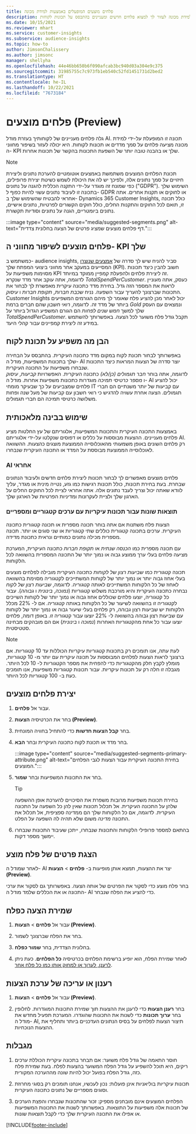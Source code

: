 ```yaml
---
title: פלחים מוצעים המופעלים באמצעות למידת מכונה
description: הנח ללמידת מכונה לעזור לך למצוא פלחים חדשים ומעניינים בהתבסס על תכונות לקוחות.
ms.date: 10/15/2021
ms.reviewer: mhart
ms.service: customer-insights
ms.subservice: audience-insights
ms.topic: how-to
author: JimsonChalissery
ms.author: jimsonc
manager: shellyha
ms.openlocfilehash: 44e46bb650b6f090afcab3bc940d03a304e9c375
ms.sourcegitcommit: 31985755c7c973fb1eb540c52fd1451731d2bed2
ms.translationtype: HT
ms.contentlocale: he-IL
ms.lasthandoff: 10/22/2021
ms.locfileid: "7673184"
---
```

# <a name="suggested-segments-preview"></a>פלחים מוצעים (Preview)

גלה פלחים מעניינים של לקוחותיך בעזרת מודל AI. תכונה זו המופעלת על-ידי למידת מכונה מציעה פלחים על סמך מדדים או תכונות לקוחות. היא יכולה לעזור בשיפור מחווני ה- KPI שלך או בהבנה טובה יותר של השפעת התכונות בהקשר של תכונות אחרות. 

> [!NOTE]
> תכונת הפלחים המוצעים משתמשת באמצעים אוטומטיים להערכת נתונים וליצירת חיזויים על סמך נתונים אלה, ולפיכך יש לה את היכולת לשמש כשיטת יצירת פרופילים, כפי שמונח זה מוגדר על-ידי התקנה הכללית להגנה על נתונים ("GDPR"). השימוש שלך בתכונה זו לעיבוד נתונים עשוי להיות כפוף ל- GDPR או לחוקים או תקנות אחרים. אתה אחראי להבטיח שהשימוש שלך ב- Dynamics 365 Customer Insights, כולל תכונה זו, תואם לכל החוקים והתקנות החלים, כולל חוקים הקשורים לפרטיות, נתונים אישיים, נתונים ביומטריים, הגנה על נתונים וסודיות תקשורת.

:::image type="content" source="media/suggested-segments.png" alt-text="דף פלחים מוצעים שמציג פרטים של הצעה בחלונית צדדית.":::

## <a name="suggested-segments-to-improve-your-kpis"></a>פלחים מוצעים לשיפור מחווני ה- KPI שלך

כמשתמש ב- audience insights, סביר להניח שיש לך סדרה של [אמצעים שנוצרו](measures.md) המסייעים במעקב אחר מחווני ביצועי המפתח שלך (KPI). חשוב להבין כיצד תכונות מסוימות משפיעות על KPI זה ליצירת פלחים ולהפעלת קמפיין ממוקד במיוחד.   
לדוגמה, אתה עוקב אחר מדד שנקרא *TotalSpendPerCustomer*. כעסק, אתה מעוניין לראות את המספר הזה גדל. בחירת מדד כתכונה עיקרית מאפשרת לך לבחור את התכונות שברצונך להעריך עבור השפעה. נניח *שכבת חברות*, *תקופת חברות* ו *עיסוק*. Customer Insights יכול לאחר מכן להציע פלח שאומר לך מיהם הגורמים המשפיעים ביותר של מדד זה. לדוגמה, *רואי חשבון* שהם חברים ברמת *Gold* ונמצאים עם העסק שלך למשך *חמש שנים לפחות* הם הגורם המשפיע הגדול ביותר על *TotalSpendPerCustomer*. תקבל גודל פלח משוער לכל הצעה. באפשרותך להשתמש במידע זה ליצירת קמפיינים עבור קהלי היעד.

## <a name="understand-what-influences-a-customer-attribute"></a>הבן מה משפיע על תכונת לקוח

באפשרותך לבחור תכונת לקוח במקום מדד כתכונה העיקרית. בהתבסס על הבחירה שלך בתכונות המשפיעות, מודל ה- AI יוצר סדרה של הצעות המראות כיצד התכונות שנבחרו משפיעות על התכונה העיקרית.   
לדוגמה, אתה בוחר *חבר תגמולים (כן/לא)* כתכונה העיקרית. האפשרויות *קביעות*, *עיסוק* ו *מספר כרטיסי תמיכה* מוגדרות כתכונות משפיעות אחרות. מודל ה- AI יכול להציע פלחים שמצביעים על כך שבעיקר מומחי IT עם קביעות של יותר משנתיים הם חברי תגמולים. הצעה אחרת עשויה להדגיש כי רואי חשבון עם קביעות של מעל שנה ופחות משלושה כרטיסי תמיכה הם חברי תגמולים. 

## <a name="artificial-intelligence-usage"></a>שימוש בבינה מלאכותית

באמצעות התכונה העיקרית והתכונות המשפיעות, אלגוריתם של עץ החלטות מציע פלחים מעניינים. ההצעות מבוססות על כללים או דפוסים שנקלטו על-ידי אלגוריתם AI. רק פלחים השונים באופן משמעותי מהאוכלוסייה הממוצעת מוצגים כהצעות. ההשוואה לאוכלוסייה הממוצעת מבוססת על המדד או התכונה העיקרית שנבחרו.

### <a name="responsible-ai"></a>AI אחראי

פלחים מוצעים מאפשרים לך לבחור תכונות ליצירת פלחים חדשים ולעיבוד הנתונים שבחרת. בעת בחירת תכונות, כולל תכונות רגישות כמו גזע, נטייה מינית או מגדר, עליך לוודא שאתה יכול וצריך לעבד נתונים אלה. אתה אחראי לציית לכל החוקים החלים על הארגון שלך ולציית לעקרונות ומדיניות הפרטיות של הארגון שלך.

### <a name="different-results-for-primary-attributes-with-categorical-and-numeric-values"></a>תוצאות שונות עבור תכונות עיקריות עם ערכים קטגוריים ומספריים

הצעות פלח משתנות אם אתה בוחר תכונה מספרית או תכונה קטגורית כתכונה העיקרית. ערכים בתכונה קטגורית כוללים שתי קטגוריות או שני סוגים או יותר. תכונה מספרית מכילה נתונים כמותיים ונראית כתכונת מדידה.

עם תכונה מספרית כמו *הכנסה שנתית* או *תקופת חברות* כתכונה העיקרית, המערכת מציעה פלחים בעלי ערך ממוצע גבוה או נמוך יותר של התכונה המספרית בהשוואה לכל הלקוחות.

תכונה קטגורית כמו *שביעות רצון של לקוחות* כתכונה העיקרית מובילה לפלחים מוצעים בעלי אחוז גבוה יותר או נמוך יותר של לקוחות המשתייכים לקטגוריה מסוימת בהשוואה לאחוז של כל הלקוחות המשתייכים לאותה קטגוריה. לדוגמה, *שביעות רצון של לקוח* נבחרה כתכונה העיקרית והיא מורכבת משלוש קטגוריות (*נמוכה*, *בינונית* ו *גבוהה*). עבור כל קטגוריה, יוצעו פלחים שכוללים אחוז גבוה או נמוך יותר של לקוחות השייכים לקטגוריה זו בהשוואה לשיעור של כל הלקוחות באותה קטגוריה. אם ל- 22% מכלל הלקוחות יש שביעות רצון *גבוהה*, רק פלחים בעלי שיעור גבוה או נמוך יותר של לקוחות עם שביעות רצון *גבוהה* בהשוואה ל- 22% יוצעו עבור קטגוריה זו. באופן דומה, פלחים יוצעו עבור כל אחת מהקטגוריות האחרות (*נמוכה* ו *בינונית*) אם הם מובהקים מבחינה סטטיסטית.

> [!NOTE]
> לעת עתה, אנו תומכים רק בתכונות קטגוריות עיקריות הכוללות עד 10 קטגוריות. אם ברצונך לראות הצעות לפלחים המבוססות על תכונה עיקרית עם יותר מ- 10 קטגוריות, מומלץ לקבץ חלק מהקטגוריות כדי להפחית את מספר הקטגוריות ל- 10 לכל היותר. מגבלה זו חלה רק על תכונות עיקריות. עבור תכונות קטגוריות משפיעות, אנו תומכים כעת ב- 100 קטגוריות לכל היותר.

## <a name="generate-suggested-segments"></a>יצירת פלחים מוצעים

1. עבור אל **פלחים**.

1. בחר את הכרטיסיה **הצעות (Preview)**.

1. בחר **קבל הצעות חדשות** כדי להתחיל בחוויה המונחית.

1. בחר מדד או תכונת לקוח כתכונה העיקרית ובחר **הבא**.

   :::image type="content" source="media/suggested-segments-primary-attribute.png" alt-text="בחירת התכונה העיקרית עבור הצעות לגבי הפלחים המוצעים.":::

1. בחר את התכונות המשפיעות ובחר **שמור**.
   
   > [!TIP]
   > בחירת תכונות משפיעות מרובות משפרת את הסיכויים להערכת אופן ההשפעה שלהן על התכונה העיקרית. אל תכלול תכונות שאין להן כל השפעה על התכונה העיקרית. לדוגמה, אם כל הלקוחות שלך הם ממדינה ספציפית, אל תכלול את התכונה *מדינה* משום שלא תהיה לה השפעה על הפלט.

1. בהתאם למספר פרופילי הלקוחות והתכונות שנבחרו, ייתכן שעיבוד התכונות שנבחרו יימשך מספר דקות. 

## <a name="view-details-of-a-suggested-segment"></a>הצגת פרטים של פלח מוצע

לאחר שמודל ה- AI יצר את ההצעות, תמצא אותן מופיעות ב- **פלחים** > **הצעות (Preview)**.
 
בחר פלח מוצע כדי לסקור את הפרטים של אותה הצעה. באפשרותך גם לסקור את ערכי התכונה או את הכללים שלמד מודל ה- AI כדי להציע את הפלח שנבחר.

## <a name="save-a-suggestion-as-a-segment"></a>שמירת הצעה כפלח

1. עבור אל **פלחים** > **הצעות (Preview)**.

1. בחר את הפלח שברצונך לשמור. 

1. בחלונית הצדדית, בחר **שמור כפלח**. 

1. לאחר שמירת הפלח, הוא יופיע ברשימת הפלחים בכרטיסיה **כל הפלחים**. כעת ניתן [לרענן, לערוך או למחוק אותו כמו כל פלח אחר](segments.md).

## <a name="refresh-or-edit-a-set-of-suggestions"></a>רענון או עריכה של ערכת הצעות

1. עבור אל **פלחים** > **הצעות (Preview)**.

1. בחר **רענן הצעות** כדי לרענן את ההצעות תוך שמירת התכונות המוגדרות. לחלופין בחר **ערוך תכונות** כדי לשנות את התכונות שהוגדרו. המערכת תפעיל מחדש את מודל ה- AI, תיצור הצעות לפלחים על בסיס הנתונים העדכניים ביותר ותחליף את ההצעות הנוכחיות.

## <a name="limitations"></a>מגבלות

1. חוסר התאמה של גודל פלח משוער: אם תבחר בתכונה עיקרית הכוללת ערכים ריקים, היא תוכל להשפיע על גודל הפלח המשוער בהצעות לפלח. בעת שמירת פלח כזה, גודל הפלח בפועל יכול להיות שונה מההערכה המקורית.
 
2. תכונות עיקריות בוליאניות אינן פועלות: נכון לעכשיו, אנחנו תומכים רק בסוגי מחרוזת וסוגים מספריים של נתונים כתכונה העיקרית.

3. הפלחים המוצעים אינם מובחנים מספיק: זכור שהתכונות שנבחרו והפצת הערכים של תכונות אלה משפיעות על התוצאות. באפשרותך לשנות את התכונות המשפיעות או אפילו את התכונה העיקרית שלך כדי לקבל תוצאות שונות.



[!INCLUDE[footer-include](../includes/footer-banner.md)]